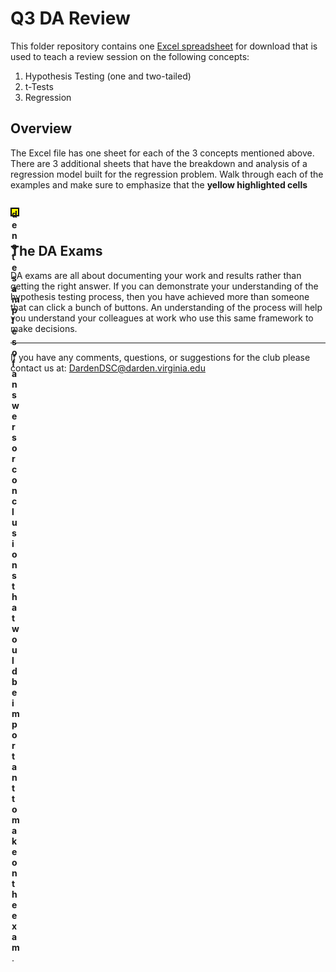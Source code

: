 # Q3 DA Review
This folder repository contains one [Excel spreadsheet](<presentations/Q3-DA-Review/DA Review - Data Science Club.xlsx>) 
for download that is used to teach a review session on the following concepts: 

 1. Hypothesis Testing (one and two-tailed)
 2. t-Tests
 3. Regression

## Overview

<p>The Excel file has one sheet for each of the 3 concepts mentioned above. There 
are 3 additional sheets that have the breakdown and analysis of a regression model 
built for the regression problem. Walk through each of the examples and make sure to 
emphasize that the <strong>yellow highlighted cells</strong> 
<p style="width:10px;height:10px;display:inline-block;background-color:yellow;border:2px solid black;" /> 
<strong>denote samples of answers or conclusions that 
would be important to make on the exam</strong>.</p>

## The DA Exams

DA exams are all about documenting your work and results rather than getting the 
right answer. If you can demonstrate your understanding of the hypothesis testing process, 
then you have achieved more than someone that can click a bunch of buttons. An understanding 
of the process will help you understand your colleagues at work who use this same 
framework to make decisions.

---
 
If you have any comments, questions, or suggestions for the club please contact 
us at: DardenDSC@darden.virginia.edu
